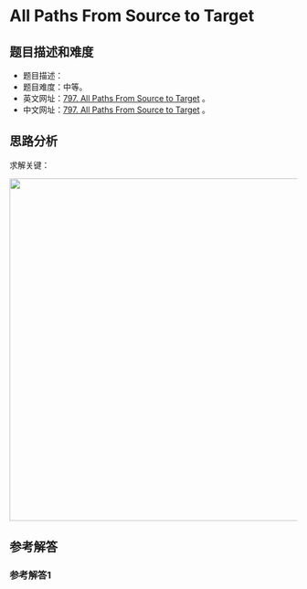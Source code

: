 # All Paths From Source to Target

## 题目描述和难度
+ 题目描述：
+ 题目难度：中等。
+ 英文网址：[797. All Paths From Source to Target](https://leetcode.com/problems/all-paths-from-source-to-target/description/)  。
+ 中文网址：[797. All Paths From Source to Target](https://leetcode-cn.com/problems/all-paths-from-source-to-target/description/)  。
## 思路分析
求解关键：

<img src="https://liweiwei1419.github.io/images/leetcode-solution/" width="600">

## 参考解答
### 参考解答1

```java

```